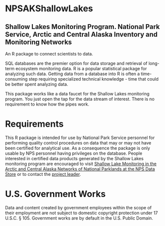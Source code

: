 # NPSAKShallowLakes

## Shallow Lakes Monitoring Program. National Park Service, Arctic and Central Alaska Inventory and Monitoring Networks

An R package to connect scientists to data.

SQL databases are the premier option for data storage and retrieval of long-term ecosystem monitoring data. R is a popular statistical package for analyzing such data. Getting data from a database into R is often a time-consuming step requiring specialized technical knowledge - time that could be better spent analyzing data.

This package works like a data faucet for the Shallow Lakes monitoring program. You just open the tap for the data stream of interest. There is no requirement to know how the pipes work.

# Requirements

This R package is intended for use by National Park Service personnel for performing quality control procedures on data that may or may not have been certified for analytical use. As a consequence the package is only usable by NPS personnel having privileges on the database. People interested in certified data products generated by the Shallow Lakes monitoring program are encouraged to visit [Shallow Lake Monitoring in the Arctic and Central Alaska Networks of National Parklands at the NPS Data Store](https://irma.nps.gov/DataStore/Reference/Profile/2215910 "https://irma.nps.gov/DataStore/Reference/Profile/2215910") or to contact the [project leader](https://www.nps.gov/im/cakn/shallowlakes.htm).

# U.S. Government Works

Data and content created by government employees within the scope of their employment are not subject to domestic copyright protection under 17 U.S.C. § 105. Government works are by default in the U.S. Public Domain.
